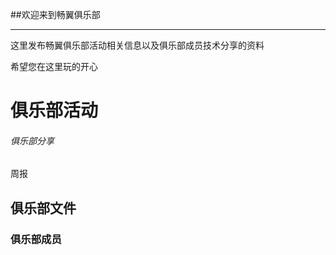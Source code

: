 ##欢迎来到畅翼俱乐部

-------

这里发布畅翼俱乐部活动相关信息以及俱乐部成员技术分享的资料


希望您在这里玩的开心



# 俱乐部活动
###### 俱乐部分享
周报
## 俱乐部文件
### 俱乐部成员
